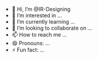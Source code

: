 - 👋 Hi, I’m @IR-Designing
- 👀 I’m interested in ...
- 🌱 I’m currently learning ...
- 💞️ I’m looking to collaborate on ...
- 📫 How to reach me ...
- 😄 Pronouns: ...
- ⚡ Fun fact: ...

<!---
IR-Designing/IR-Designing is a ✨ special ✨ repository because its `README.md` (this file) appears on your GitHub profile.
You can click the Preview link to take a look at your changes.
--->
